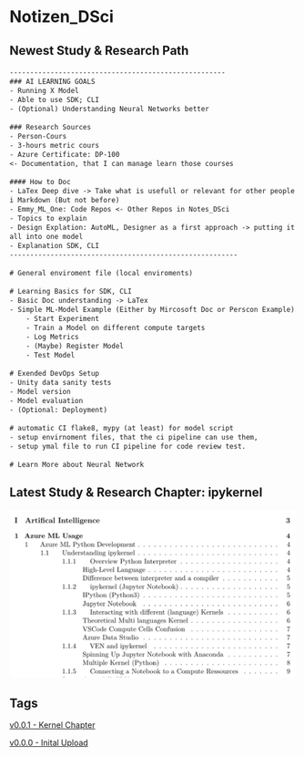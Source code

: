 # Notizen_DSci

## Newest Study & Research Path
    
    -----------------------------------------------------
	### AI LEARNING GOALS
	- Running X Model
	- Able to use SDK; CLI
	- (Optional) Understanding Neural Networks better

	### Research Sources
	- Person-Cours
	- 3-hours metric cours
	- Azure Certificate: DP-100
	<- Documentation, that I can manage learn those courses

	#### How to Doc
	- LaTex Deep dive -> Take what is usefull or relevant for other people i Markdown (But not before)
	- Emmy_ML_One: Code Repos <- Other Repos in Notes_DSci
	- Topics to explain
	- Design Explation: AutoML, Designer as a first approach -> putting it all into one model
	- Explanation SDK, CLI
	--------------------------------------------------------
	
	# General enviroment file (local enviroments)		
	
	# Learning Basics for SDK, CLI
	- Basic Doc understanding -> LaTex
	- Simple ML-Model Example (Either by Mircosoft Doc or Perscon Example)
		- Start Experiment
		- Train a Model on different compute targets
		- Log Metrics
		- (Maybe) Register Model
		- Test Model
	
	# Exended DevOps Setup
	- Unity data sanity tests
	- Model version
	- Model evaluation
	- (Optional: Deployment)
	
	# automatic CI flake8, mypy (at least) for model script
	- setup envirnoment files, that the ci pipeline can use them,
	- setup ymal file to run CI pipeline for code review test.
	
	# Learn More about Neural Network

## Latest Study & Research Chapter: ipykernel
![Latest Research Chapter: ipykernel](/attachment/README/Latest_Chapter_Kernel.png)

## Tags

[v0.0.1 - Kernel Chapter](https://github.com/PaulJulitz/Notizen_DSci/releases/tag/v0.0.1)

[v0.0.0 - Inital Upload](https://github.com/PaulJulitz/Notizen_DSci/releases/tag/v0.0.0)